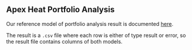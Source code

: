 ## Apex Heat Portfolio Analysis

Our reference model of portfolio analysis result is documented [here](https://github.com/apexheat/portfolio-analysis/blob/main/portfolioAnalysisModel.generated.ts).

The result is a `.csv` file where each row is either of type result or error, so the result file contains columns of both models.
